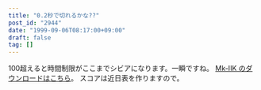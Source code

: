 ```yaml
---
title: "0.2秒で切れるかな??"
post_id: "2944"
date: "1999-09-06T08:17:00+09:00"
draft: false
tag: []
---
```



100超えると時間制限がここまでシビアになります。一瞬ですね。 [Mk-IIK のダウンロードはこちら](/2938)。 スコアは近日表を作りますので。
